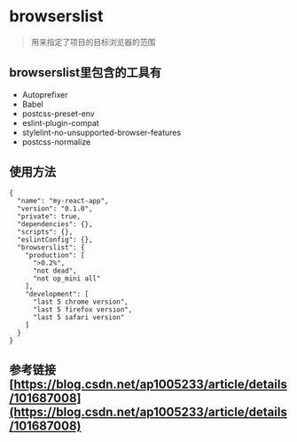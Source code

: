 # browserslist
> 用来指定了项目的目标浏览器的范围

##  browserslist里包含的工具有
* Autoprefixer
* Babel
* postcss-preset-env
* eslint-plugin-compat
* stylelint-no-unsupported-browser-features
* postcss-normalize


## 使用方法
```
{
  "name": "my-react-app",
  "version": "0.1.0",
  "private": true,
  "dependencies": {},
  "scripts": {},
  "eslintConfig": {},
  "browserslist": {
    "production": [
      ">0.2%",
      "not dead",
      "not op_mini all"
    ],
    "development": [
      "last 5 chrome version",
      "last 5 firefox version",
      "last 5 safari version"
    ]
  }
}
```

## 参考链接[https://blog.csdn.net/ap1005233/article/details/101687008](https://blog.csdn.net/ap1005233/article/details/101687008)